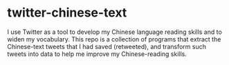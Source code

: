 # twitter-chinese-text

I use Twitter as a tool to develop my Chinese language reading skills and to widen my vocabulary. This repo is a collection of programs that extract the Chinese-text tweets that I had saved (retweeted), and transform such tweets into data to help me improve my Chinese-reading skills.  
